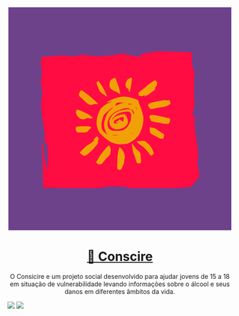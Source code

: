 <div align="center">
  <img src="frontend/src/assets/images/img-logo.png" alt="Logo Conscire"/>
</div>

<h1 align="center">
    <a href="http://conscire-front.herokuapp.com/">🔗 Conscire</a>
</h1>

<p align="center">O Consicire e um projeto social desenvolvido para ajudar jovens de 15 a 18 em situação de vulnerabilidade levando informações sobre o álcool e seus danos em diferentes âmbitos da vida.</p>

<img src="https://img.shields.io/apm/l/react?color=6e418b&style=for-the-badge"/>

<img src="https://img.shields.io/static/v1?label=Sistema&message=Conscire&color=6e418b&style=for-the-badge&logo=ghost"/>
